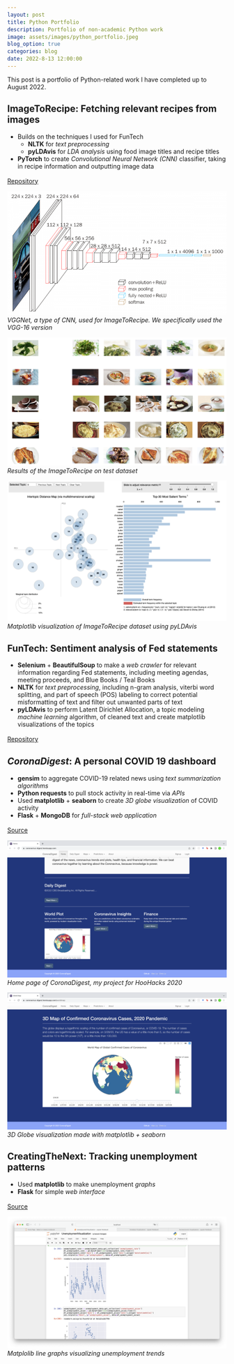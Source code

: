 ```yaml
---
layout: post
title: Python Portfolio
description: Portfolio of non-academic Python work
image: assets/images/python_portfolio.jpeg
blog_option: true
categories: blog
date: 2022-8-13 12:00:00
---
```


This post is a portfolio of Python-related work I have completed up to August 2022.

## ImageToRecipe: Fetching relevant recipes from images

- Builds on the techniques I used for FunTech
  - **NLTK** for *text preprocessing*
  - **pyLDAvis** for *LDA analysis* using food image titles and recipe titles
- **PyTorch** to create *Convolutional Neural Network (CNN)* classifier, taking in recipe information and outputting image data

<a href="https://github.com/2019aliu/ImageToRecipe" class="button">Repository <i class="fa fa-code-fork" style="font-size:18px" aria-hidden="true"></i> </a>
<!-- [Repository](https://github.com/2019aliu/ImageToRecipe) -->

![VGGNet, a type of CNN, used for ImageToRecipe](/assets/images/i2r/i2r_vgg16.png "VGGNet for ImageToRecipe")
<br/>
*VGGNet, a type of CNN, used for ImageToRecipe. We specifically used the VGG-16 version*

![Results of ImageToRecipe in Grid format](/assets/images/i2r/i2r_nearestneighbors.png "ImageToRecipe results")
<br/>
*Results of the ImageToRecipe on test dataset*

![Matplotlib visualization of ImageToRecipe dataset using pyLDAvis](/assets/images/i2r/i2r_pyldavis.png "ImageToRecipe pyLDAvis visualization")
<br/>
*Matplotlib visualization of ImageToRecipe dataset using pyLDAvis*

## FunTech: Sentiment analysis of Fed statements

- **Selenium** + **BeautifulSoup** to make a *web crawler* for relevant information regarding Fed statements, including meeting agendas, meeting proceeds, and Blue Books / Teal Books
- **NLTK** for *text preprocessing*, including n-gram analysis, viterbi word splitting, and part of speech (POS) labeling to correct potential misformatting of text and filter out unwanted parts of text
- **pyLDAvis** to perform Latent Dirichlet Allocation, a topic modeling *machine learning* algorithm, of cleaned text and create matplotlib visualizations of the topics

<a href="https://github.com/surajc775/FOMC_Analysis_Fintech-GT" class="button">Repository <i class="fa fa-code-fork" style="font-size:18px" aria-hidden="true"></i> </a>
<!-- [Repository](https://github.com/2019aliu/FOMC_MPAnalysis) -->

## *CoronaDigest*: A personal COVID 19 dashboard

- **gensim** to aggregate COVID-19 related news using *text summarization algorithms*
- **Python requests** to pull stock activity in real-time via *APIs*
- Used **matplotlib** + **seaborn** to create *3D globe visualization* of COVID activity
- **Flask** + **MongoDB** for *full-stack web application*

<a href="https://github.com/2019aliu/HooHacks2020" class="button">Source <i class="fa fa-code" style="font-size:18px" aria-hidden="true"></i> </a>
<!-- [Repository](https://github.com/2019aliu/HooHacks2020) -->

![Home page of CoronaDigest, my project for HooHacks 2020](/assets/images/HooHacks2020_HomePage.png "Home page for CoronaDigest")
<br/>
*Home page of CoronaDigest, my project for HooHacks 2020*

![3D globe visualization](/assets/images/HooHacks2020_3DGlobe.png "CoronaDigest 3D Globe Visualization")
<br/>
*3D Globe visualization made with matplotlib + seaborn*

## CreatingTheNext: Tracking unemployment patterns

- Used **matplotlib** to make unemployment *graphs*
- **Flask** for simple *web interface*

<a href="https://github.com/2019aliu/CreatingTheNext" class="button">Source <i class="fa fa-code" style="font-size:18px" aria-hidden="true"></i> </a>
<!-- [Repository](https://github.com/2019aliu/CreatingTheNext) -->

![Matplolib line graphs to show unemployment data](/assets/images/CreatingTheNext_DataVis.png "Matplolib line graphs for CreatingTheNext")
<br/>
*Matplolib line graphs visualizing unemployment trends*
